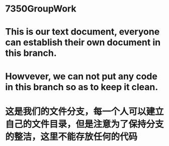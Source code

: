 # 7350GroupWork
# This is our text document, everyone can establish their own document in this branch.
# Howvever, we can not put any code in this branch so as to keep it clean.
# 这是我们的文件分支，每一个人可以建立自己的文件目录，但是注意为了保持分支的整洁，这里不能存放任何的代码
